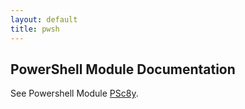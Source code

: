 ```yaml
---
layout: default
title: pwsh
---
```


## PowerShell Module Documentation

See Powershell Module [PSc8y](powershell).

